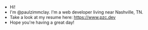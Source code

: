 - Hi!
- I'm @paulzimmclay. I'm a web developer living near Nashville, TN. 
- Take a look at my resume here: https://www.pzc.dev
- Hope you're having a great day!
